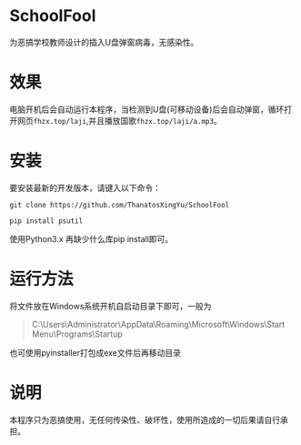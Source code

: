# SchoolFool
为恶搞学校教师设计的插入U盘弹窗病毒，无感染性。

# 效果
电脑开机后会自动运行本程序，当检测到U盘(可移动设备)后会自动弹窗，循环打开网页`fhzx.top/laji`,并且播放国歌`fhzx.top/laji/a.mp3`。

# 安装

要安装最新的开发版本，请键入以下命令：

`git clone https://github.com/ThanatosXingYu/SchoolFool`

`pip install psutil`

使用Python3.x
再缺少什么库pip install即可。

# 运行方法

将文件放在Windows系统开机自启动目录下即可，一般为

> C:\Users\Administrator\AppData\Roaming\Microsoft\Windows\Start Menu\Programs\Startup

也可使用pyinstaller打包成exe文件后再移动目录

# 说明

本程序只为恶搞使用，无任何传染性、破坏性，使用所造成的一切后果请自行承担。
